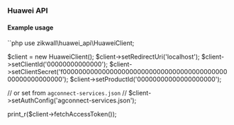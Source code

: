 ### Huawei API

#### Example usage

``php
use zikwall\huawei_api\HuaweiClient;

$client = new HuaweiClient();
$client->setRedirectUri('localhost');
$client->setClientId('00000000000000');
$client->setClientSecret('f00000000000000000000000000000000000000000000000000000000');
$client->setProductId('00000000000000000000');

// or set from `agconnect-services.json`
// $client->setAuthConfig('agconnect-services.json');

print_r($client->fetchAccessToken());
```